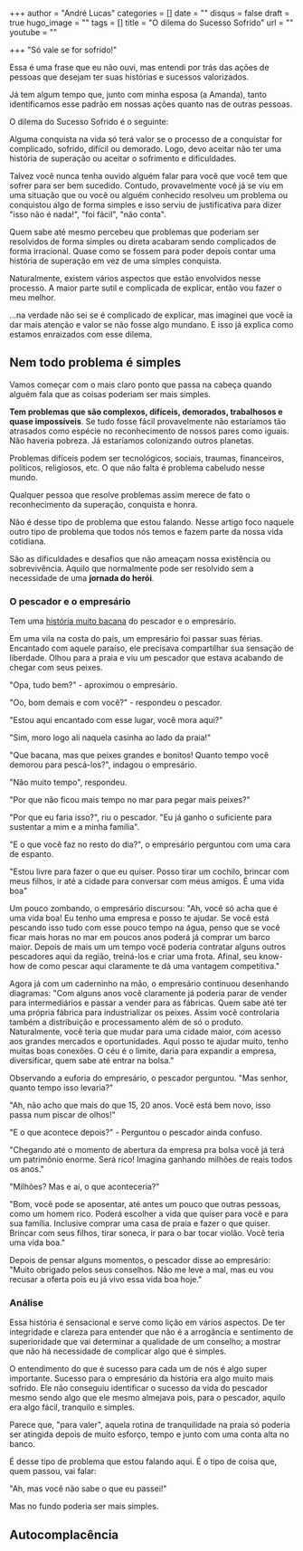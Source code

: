 +++
author = "André Lucas"
categories = []
date = ""
disqus = false
draft = true
hugo_image = ""
tags = []
title = "O dilema do Sucesso Sofrido"
url = ""
youtube = ""

+++
"Só vale se for sofrido!"

Essa é uma frase que eu não ouvi, mas entendi por trás das ações de pessoas que desejam ter suas histórias e sucessos valorizados.

Já tem algum tempo que, junto com minha esposa (a Amanda), tanto identificamos esse padrão em nossas ações quanto nas de outras pessoas.

O dilema do Sucesso Sofrido é o seguinte:

Alguma conquista na vida só terá valor se o processo de a conquistar for complicado, sofrido, difícil ou demorado. Logo, devo aceitar não ter uma história de superação ou aceitar o sofrimento e dificuldades.

Talvez você nunca tenha ouvido alguém falar para você que você tem que sofrer para ser bem sucedido. Contudo, provavelmente você já se viu em uma situação que ou você ou alguém conhecido resolveu um problema ou conquistou algo de forma simples e isso serviu de justificativa para dizer "isso não é nada!", "foi fácil", "não conta".

Quem sabe até mesmo percebeu que problemas que poderiam ser resolvidos de forma simples ou direta acabaram sendo complicados de forma irracional. Quase como se fossem para poder depois contar uma história de superação em vez de uma simples conquista.

Naturalmente, existem vários aspectos que estão envolvidos nesse processo. A maior parte sutil e complicada de explicar, então vou fazer o meu melhor.

...na verdade não sei se é complicado de explicar, mas imaginei que você ia dar mais atenção e valor se não fosse algo mundano. E isso já explica como estamos enraizados com esse dilema.

## Nem todo problema é simples

Vamos começar com o mais claro ponto que passa na cabeça quando alguém fala que as coisas poderiam ser mais simples.

**Tem problemas que são complexos, difíceis, demorados, trabalhosos e quase impossíveis**. Se tudo fosse fácil provavelmente não estaríamos tão atrasados como espécie no reconhecimento de nossos pares como iguais. Não haveria pobreza. Já estaríamos colonizando outros planetas.

Problemas difíceis podem ser tecnológicos, sociais, traumas, financeiros, políticos, religiosos, etc. O que não falta é problema cabeludo nesse mundo.

Qualquer pessoa que resolve problemas assim merece de fato o reconhecimento da superação, conquista e honra.

Não é desse tipo de problema que estou falando. Nesse artigo foco naquele outro tipo de problema que todos nós temos e fazem parte da nossa vida cotidiana.

São as dificuldades e desafios que não ameaçam nossa existência ou sobrevivência. Aquilo que normalmente pode ser resolvido sem a necessidade de uma **jornada do herói**.

### O pescador e o empresário

Tem uma [história muito bacana](http://www.zsc.com.br/O%20Sabio%20Pescador.htm) do pescador e o empresário.

Em uma vila na costa do país, um empresário foi passar suas férias. Encantado com aquele paraíso, ele precisava compartilhar sua sensação de liberdade. Olhou para a praia e viu um pescador que estava acabando de chegar com seus peixes.

"Opa, tudo bem?" - aproximou o empresário.

"Oo, bom demais e com você?" - respondeu o pescador.

"Estou aqui encantado com esse lugar, você mora aqui?"

"Sim, moro logo alí naquela casinha ao lado da praia!"

"Que bacana, mas que peixes grandes e bonitos! Quanto tempo você demorou para pescá-los?", indagou o empresário.

"Não muito tempo", respondeu.

"Por que não ficou mais tempo no mar para pegar mais peixes?"

"Por que eu faria isso?", riu o pescador. "Eu já ganho o suficiente para sustentar a mim e a minha família".

"E o que você faz no resto do dia?", o empresário perguntou com uma cara de espanto.

"Estou livre para fazer o que eu quiser. Posso tirar um cochilo, brincar com meus filhos, ir até a cidade para conversar com meus amigos. É uma vida boa"

Um pouco zombando, o empresário discursou: "Ah, você só acha que é uma vida boa! Eu tenho uma empresa e posso te ajudar. Se você está pescando isso tudo com esse pouco tempo na água, penso que se você ficar mais horas no mar em poucos anos poderá já comprar um barco maior. Depois de mais um um tempo você poderia contratar alguns outros pescadores aqui da região, treiná-los e criar uma frota. Afinal, seu know-how de como pescar aqui claramente te dá uma vantagem competitiva."

Agora já com um caderninho na mão, o empresário continuou desenhando diagramas: "Com alguns anos você claramente já poderia parar de vender para intermediários e passar a vender para as fábricas. Quem sabe até ter uma própria fábrica para industrializar os peixes. Assim você controlaria também a distribuição e processamento além de só o produto. Naturalmente, você teria que mudar para uma cidade maior, com acesso aos grandes mercados e oportunidades. Aqui posso te ajudar muito, tenho muitas boas conexões. O céu é o limite, daria para expandir a empresa, diversificar, quem sabe até entrar na bolsa."

Observando a euforia do empresário, o pescador perguntou. "Mas senhor, quanto tempo isso levaria?"

"Ah, não acho que mais do que 15, 20 anos. Você está bem novo, isso passa num piscar de olhos!"

"E o que acontece depois?" - Perguntou o pescador ainda confuso.

"Chegando até o momento de abertura da empresa pra bolsa você já terá um patrimônio enorme. Será rico! Imagina ganhando milhões de reais todos os anos."

"Milhões? Mas e aí, o que aconteceria?"

"Bom, você pode se aposentar, até antes um pouco que outras pessoas, como um homem rico. Poderá escolher a vida que quiser para você e para sua família. Inclusive comprar uma casa de praia e fazer o que quiser. Brincar com seus filhos, tirar soneca, ir para o bar tocar violão. Você teria uma vida boa."

Depois de pensar alguns momentos, o pescador disse ao empresário: "Muito obrigado pelos seus conselhos. Não me leve a mal, mas eu vou recusar a oferta pois eu já vivo essa vida boa hoje."

### Análise

Essa história é sensacional e serve como lição em vários aspectos. De ter integridade e clareza para entender que não é a arrogância e sentimento de superioridade que vai determinar a qualidade de um conselho; a mostrar que não há necessidade de complicar algo que é simples.

O entendimento do que é sucesso para cada um de nós é algo super importante. Sucesso para o empresário da história era algo muito mais sofrido. Ele não conseguiu identificar o sucesso da vida do pescador mesmo sendo algo que ele mesmo almejava pois, para o pescador, aquilo era algo fácil, tranquilo e simples.

Parece que, "para valer", aquela rotina de tranquilidade na praia só poderia ser atingida depois de muito esforço, tempo e junto com uma conta alta no banco.

É desse tipo de problema que estou falando aqui. É o tipo de coisa que, quem passou, vai falar:

"Ah, mas você não sabe o que eu passei!"

Mas no fundo poderia ser mais simples.

## Autocomplacência